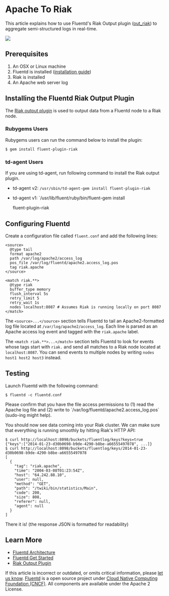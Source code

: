 # Apache To Riak

This article explains how to use Fluentd's Riak Output plugin \([out\_riak](https://github.com/kuenishi/fluent-plugin-riak)\) to aggregate semi-structured logs in real-time.

![](http://docs.fluentd.org/images/fluentd-riak.png)

## Prerequisites

1. An OSX or Linux machine
2. Fluentd is installed \([installation guide](../quickstart/installation.md)\)
3. Riak is installed
4. An Apache web server log

## Installing the Fluentd Riak Output Plugin

The [Riak output plugin](https://github.com/kuenishi/fluent-plugin-riak) is used to output data from a Fluentd node to a Riak node.

### Rubygems Users

Rubygems users can run the command below to install the plugin:

```text
$ gem install fluent-plugin-riak
```

### td-agent Users

If you are using td-agent, run following command to install the Riak output plugin.

* td-agent v2: `/usr/sbin/td-agent-gem install fluent-plugin-riak`
* td-agent v1: \`/usr/lib/fluent/ruby/bin/fluent-gem install

  fluent-plugin-riak

## Configuring Fluentd

Create a configuration file called `fluent.conf` and add the following lines:

```text
<source>
  @type tail
  format apache2
  path /var/log/apache2/access_log
  pos_file /var/log/fluentd/apache2.access_log.pos
  tag riak.apache
</source>

<match riak.**>
  @type riak
  buffer_type memory
  flush_interval 5s
  retry_limit 5
  retry_wait 1s
  nodes localhost:8087 # Assumes Riak is running locally on port 8087
</match>
```

The `<source>...</source>` section tells Fluentd to tail an Apache2-formatted log file located at `/var/log/apache2/access_log`. Each line is parsed as an Apache access log event and tagged with the `riak.apache` label.

The `<match riak.**>...</match>` section tells Fluentd to look for events whose tags start with `riak.` and send all matches to a Riak node located at `localhost:8087`. You can send events to multiple nodes by writing `nodes host1 host2 host3` instead.

## Testing

Launch Fluentd with the following command:

```text
$ fluentd -c fluentd.conf
```

Please confirm that you have the file access permissions to \(1\) read the Apache log file and \(2\) write to \`/var/log/fluentd/apache2.access\_log.pos\` \(sudo-ing might help\).

You should now see data coming into your Riak cluster. We can make sure that everything is running smoothly by hitting Riak's HTTP API:

```text
$ curl http://localhost:8098/buckets/fluentlog/keys?keys=true
{"keys":["2014-01-23-d30b0698-b9de-4290-b8be-a66555497078", ...]}
$ curl http://localhost:8098/buckets/fluentlog/keys/2014-01-23-d30b0698-b9de-4290-b8be-a66555497078
[
  {
    "tag": "riak.apache",
    "time": "2004-03-08T01:23:54Z",
    "host": "64.242.88.10",
    "user": null,
    "method": "GET",
    "path": "/twiki/bin/statistics/Main",
    "code": 200,
    "size": 808,
    "referer": null,
    "agent": null
  }
]
```

There it is! \(the response JSON is formatted for readability\)

## Learn More

* [Fluentd Architecture](https://www.fluentd.org/architecture)
* [Fluentd Get Started]()
* [Riak Output Plugin](http://github.com/kuenishi/fluent-plugin-riak)

If this article is incorrect or outdated, or omits critical information, please [let us know](https://github.com/fluent/fluentd-docs-gitbook/issues?state=open). [Fluentd](http://www.fluentd.org/) is a open source project under [Cloud Native Computing Foundation \(CNCF\)](https://cncf.io/). All components are available under the Apache 2 License.

